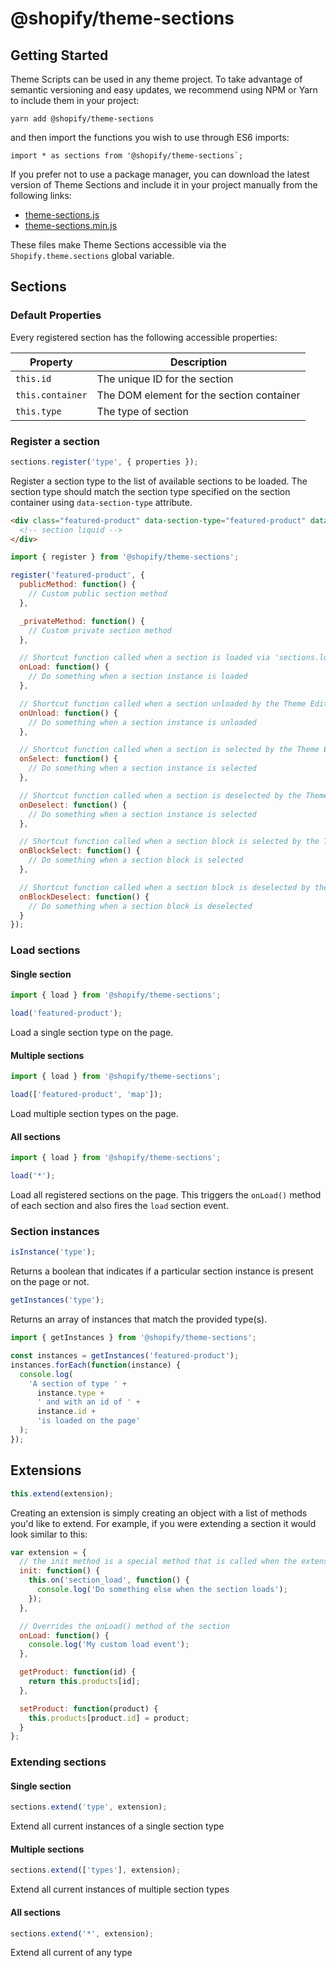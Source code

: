# @shopify/theme-sections

## Getting Started

Theme Scripts can be used in any theme project. To take advantage of semantic versioning and easy updates, we recommend using NPM or Yarn to include them in your project:

```
yarn add @shopify/theme-sections
```

and then import the functions you wish to use through ES6 imports:

```
import * as sections from '@shopify/theme-sections`;
```

If you prefer not to use a package manager, you can download the latest version of Theme Sections and include it in your project manually from the following links:

- [theme-sections.js](http://unpkg.com/@shopify/theme-sections@latest/dist/theme-sections.js)
- [theme-sections.min.js](http://unpkg.com/@shopify/theme-sections@latest/dist/theme-sections.min.js)

These files make Theme Sections accessible via the `Shopify.theme.sections` global variable.

## Sections

### Default Properties

Every registered section has the following accessible properties:

| Property         | Description                               |
| ---------------- | ----------------------------------------- |
| `this.id`        | The unique ID for the section             |
| `this.container` | The DOM element for the section container |
| `this.type`      | The type of section                       |

### Register a section

```js
sections.register('type', { properties });
```

Register a section type to the list of available sections to be loaded. The section type should match the section type specified on the section container using `data-section-type` attribute.

```html
<div class="featured-product" data-section-type="featured-product" data-section-id="{{ section.id }}">
  <!-- section liquid -->
</div>
```

```js
import { register } from '@shopify/theme-sections';

register('featured-product', {
  publicMethod: function() {
    // Custom public section method
  },

  _privateMethod: function() {
    // Custom private section method
  },

  // Shortcut function called when a section is loaded via 'sections.load()' or by the Theme Editor 'shopify:section:load' event.
  onLoad: function() {
    // Do something when a section instance is loaded
  },

  // Shortcut function called when a section unloaded by the Theme Editor 'shopify:section:unload' event.
  onUnload: function() {
    // Do something when a section instance is unloaded
  },

  // Shortcut function called when a section is selected by the Theme Editor 'shopify:section:select' event.
  onSelect: function() {
    // Do something when a section instance is selected
  },

  // Shortcut function called when a section is deselected by the Theme Editor 'shopify:section:deselect' event.
  onDeselect: function() {
    // Do something when a section instance is selected
  },

  // Shortcut function called when a section block is selected by the Theme Editor 'shopify:block:select' event.
  onBlockSelect: function() {
    // Do something when a section block is selected
  },

  // Shortcut function called when a section block is deselected by the Theme Editor 'shopify:block:deselect' event.
  onBlockDeselect: function() {
    // Do something when a section block is deselected
  }
});
```

### Load sections

#### Single section

```js
import { load } from '@shopify/theme-sections';

load('featured-product');
```

Load a single section type on the page.

#### Multiple sections

```js
import { load } from '@shopify/theme-sections';

load(['featured-product', 'map']);
```

Load multiple section types on the page.

#### All sections

```js
import { load } from '@shopify/theme-sections';

load('*');
```

Load all registered sections on the page. This triggers the `onLoad()` method of each section and also fires the `load` section event.

### Section instances

```js
isInstance('type');
```

Returns a boolean that indicates if a particular section instance is present on
the page or not.

```js
getInstances('type');
```

Returns an array of instances that match the provided type(s).

```js
import { getInstances } from '@shopify/theme-sections';

const instances = getInstances('featured-product');
instances.forEach(function(instance) {
  console.log(
    'A section of type ' +
      instance.type +
      ' and with an id of ' +
      instance.id +
      'is loaded on the page'
  );
});
```

## Extensions

```js
this.extend(extension);
```

Creating an extension is simply creating an object with a list of methods you'd like to extend. For example, if you were extending a section it would look similar to this:

```js
var extension = {
  // the init method is a special method that is called when the extension is loaded. It is not available for the section to use.
  init: function() {
    this.on('section_load', function() {
      console.log('Do something else when the section loads');
    });
  },

  // Overrides the onLoad() method of the section
  onLoad: function() {
    console.log('My custom load event');
  },

  getProduct: function(id) {
    return this.products[id];
  },

  setProduct: function(product) {
    this.products[product.id] = product;
  }
};
```

### Extending sections

#### Single section

```js
sections.extend('type', extension);
```

Extend all current instances of a single section type

#### Multiple sections

```js
sections.extend(['types'], extension);
```

Extend all current instances of multiple section types

#### All sections

```js
sections.extend('*', extension);
```

Extend all current of any type
